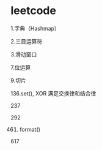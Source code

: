 # leetcode
1.字典（Hashmap）

2.三目运算符

3.滑动窗口

7.位运算

9.切片

136.set(), XOR 满足交换律和结合律

237

292

461. format()

617
